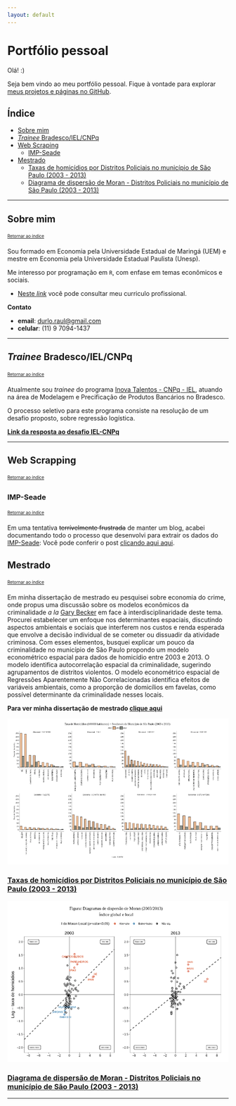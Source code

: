 ```yaml
---
layout: default
---
```


# Portfólio pessoal

Olá! :)

Seja bem vindo ao meu portfólio pessoal. Fique à vontade para explorar [meus projetos e páginas no GitHub](https://github.com/rdurl0).

## Índice

- [Sobre mim](#sobre-mim)
- [*Trainee* Bradesco/IEL/CNPq](#trainee-bradescoielcnpq)
- [Web Scraping](#web-scraping)
  - [IMP-Seade](#imp-seade) 
- [Mestrado](#mestrado)
  - [Taxas de homicídios por Distritos Policiais no município de São Paulo (2003 - 2013)](#mestrado)
  - [Diagrama de dispersão de Moran - Distritos Policiais no município de São Paulo (2003 - 2013)](#mestrado)
   
***

## Sobre mim
<sub><sup>[Retornar ao índice](#índice)</sup></sub>

Sou formado em Economia pela Universidade Estadual de Maringá (UEM) e mestre em Economia pela Universidade Estadual Paulista (Unesp).

Me interesso por programação em `R`, com enfase em temas econômicos e sociais. 

- [Neste *link*](./pdf/CV_Raul_de_Sa_Durlo.pdf) você pode consultar meu curriculo profissional.

**Contato**

 - **email**: <durlo.raul@gmail.com>
 - **celular**: (11) 9 7094-1437

***

## *Trainee* Bradesco/IEL/CNPq
<sub><sup>[Retornar ao índice](#índice)</sup></sub>

Atualmente sou *trainee* do programa [Inova Talentos - CNPq - IEL](http://www.portaldaindustria.com.br/inovatalentos), atuando na área de Modelagem e Precificação de Produtos Bancários no Bradesco. 

O processo seletivo para este programa consiste na resolução de um desafio proposto, sobre regressão logística.

**[Link da resposta ao desafio IEL-CNPq](https://rdurl0.github.io/Desafio-IEL-CNPq/docs/desafio.html)**

***

## Web Scrapping
<sub><sup>[Retornar ao índice](#índice)</sup></sub>

### IMP-Seade
<sub><sup>[Retornar ao índice](#índice)</sup></sub>

Em uma tentativa ~~terrívelmente frustrada~~ de manter um blog, acabei documentando todo o processo que desenvolvi para extrair os dados do [IMP-Seade](https://www.imp.seade.gov.br): Você pode conferir o post [clicando aqui aqui](https://randreggae.netlify.app/2019/01/21/extraindo-dados-da-api-do-seade/).

## Mestrado
<sub><sup>[Retornar ao índice](#índice)</sup></sub>

Em minha dissertação de mestrado eu pesquisei sobre economia do crime, onde propus uma discussão sobre os modelos econômicos da criminalidade *a la* [Gary Becker](https://www.journals.uchicago.edu/doi/abs/10.1086/259394) em face à interdisciplinaridade deste tema. Procurei estabelecer um enfoque nos determinantes espaciais, discutindo aspectos ambientais e sociais que interferem nos custos e renda esperada que envolve a decisão individual de se cometer ou dissuadir da atividade criminosa. Com esses elementos, busquei explicar um pouco da criminalidade no município de São Paulo propondo um modelo econométrico espacial para dados de homicídio entre 2003 e 2013. O modelo identifica autocorrelação espacial da criminalidade, sugerindo agrupamentos de distritos violentos. O modelo econométrico espacial de Regressões Aparentemente Não Correlacionadas identifica efeitos de variáveis ambientais, como a proporção de domicílios em favelas, como possível determinante da criminalidade nesses locais.

**Para ver minha dissertação de mestrado [clique aqui](https://github.com/rdurl0/Dissertacao-de-Mestrado)**

![Taxas de homicídios por Distritos Policiais no município de São Paulo (2003 - 2013)](./assets/img/homicidio_distritos.png)

### [Taxas de homicídios por Distritos Policiais no município de São Paulo (2003 - 2013)](./assets/img/homicidio_distritos.png)

![Diagrama de dispersão de Moran - Distritos Policiais no município de São Paulo (2003 - 2013)](./assets/img/moran_homicidios.png)

### [Diagrama de dispersão de Moran - Distritos Policiais no município de São Paulo (2003 - 2013)](./assets/img/moran_homicidios.png)

***
